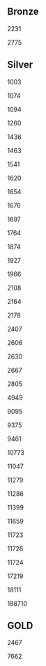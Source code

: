 ## Bronze

2231

2775

## Silver

1003

1074

1094

1260

1436

1463

1541

1620

1654

1676

1697

1764

1874

1927

1966

2108

2164

2178

2407

2606

2630

2667

2805

4949

9095

9375

9461

10773

11047

11279

11286

11399

11659

11723

11726

11724

17219

18111

188710

## GOLD

2467

7662
